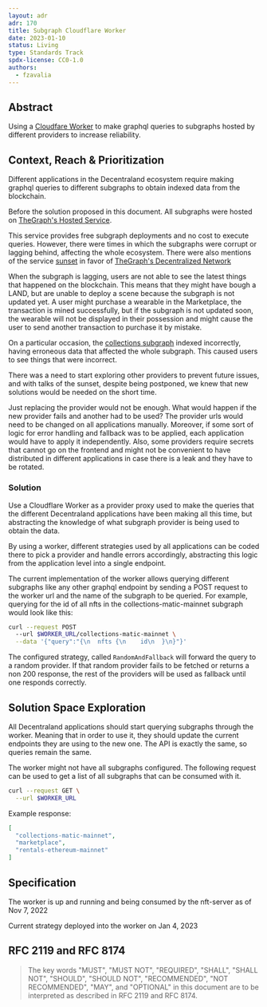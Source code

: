```yaml
---
layout: adr
adr: 170 
title: Subgraph Cloudflare Worker
date: 2023-01-10
status: Living
type: Standards Track
spdx-license: CC0-1.0
authors:
  - fzavalia
---
```


## Abstract

Using a [Cloudfare Worker](https://workers.cloudflare.com/) to make graphql queries to subgraphs hosted by different providers to increase reliability.

## Context, Reach & Prioritization

Different applications in the Decentraland ecosystem require making graphql queries to different subgraphs to obtain indexed data from the blockchain.

Before the solution proposed in this document. All subgraphs were hosted on [TheGraph's Hosted Service](https://thegraph.com/hosted-service).

This service provides free subgraph deployments and no cost to execute queries. However, there were times in which the subgraphs were corrupt or lagging behind, affecting the whole ecosystem. There were also mentions of the service [sunset](https://thegraph.com/blog/sunsetting-hosted-service/) in favor of [TheGraph's Decentralized Network](https://thegraph.com/studio/)

When the subgraph is lagging, users are not able to see the latest things that happened on the blockchain. This means that they might have bough a LAND, but are unable to deploy a scene because the subgraph is not updated yet. A user might purchase a wearable in the Marketplace, the transaction is mined successfully, but if the subgraph is not updated soon, the wearable will not be displayed in their possession and might cause the user to send another transaction to purchase it by mistake.

On a particular occasion, the [collections subgraph](https://thegraph.com/hosted-service/subgraph/decentraland/collections-matic-mainnet) indexed incorrectly, having erroneous data that affected the whole subgraph. This caused users to see things that were incorrect.

There was a need to start exploring other providers to prevent future issues, and with talks of the sunset, despite being postponed, we knew that new solutions would be needed on the short time.

Just replacing the provider would not be enough. What would happen if the new provider fails and another had to be used? The provider urls would need to be changed on all applications manually. Moreover, if some sort of logic for error handling and fallback was to be applied, each application would have to apply it independently. Also, some providers require secrets that cannot go on the frontend and might not be convenient to have distributed in different applications in case there is a leak and they have to be rotated.

### Solution

Use a Cloudflare Worker as a provider proxy used to make the queries that the different Decentraland applications have been making all this time, but abstracting the knowledge of what subgraph provider is being used to obtain the data. 

By using a worker, different strategies used by all applications can be coded there to pick a provider and handle errors accordingly, abstracting this logic from the application level into a single endpoint.

The current implementation of the worker allows querying different subgraphs like any other graphql endpoint by sending a POST request to the worker url and the name of the subgraph to be queried. For example, querying for the id of all nfts in the collections-matic-mainnet subgraph would look like this:

```sh
curl --request POST 
  --url $WORKER_URL/collections-matic-mainnet \
  --data '{"query":"{\n  nfts {\n    id\n  }\n}"}'
```

The configured strategy, called `RandomAndFallback` will forward the query to a random provider. If that random provider fails to be fetched or returns a non 200 response, the rest of the providers will be used as fallback until one responds correctly.

## Solution Space Exploration

All Decentraland applications should start querying subgraphs through the worker. Meaning that in order to use it, they should update the current endpoints they are using to the new one. The API is exactly the same, so queries remain the same.

The worker might not have all subgraphs configured. The following request can be used to get a list of all subgraphs that can be consumed with it.

```bash
curl --request GET \
  --url $WORKER_URL
```

Example response: 

```json
[
  "collections-matic-mainnet",
  "marketplace",
  "rentals-ethereum-mainnet"
]
```


## Specification

The worker is up and running and being consumed by the nft-server as of Nov 7, 2022

Current strategy deployed into the worker on Jan 4, 2023 

## RFC 2119 and RFC 8174

> The key words "MUST", "MUST NOT", "REQUIRED", "SHALL", "SHALL NOT", "SHOULD", "SHOULD NOT", "RECOMMENDED", "NOT RECOMMENDED", "MAY", and "OPTIONAL" in this document are to be interpreted as described in RFC 2119 and RFC 8174.
